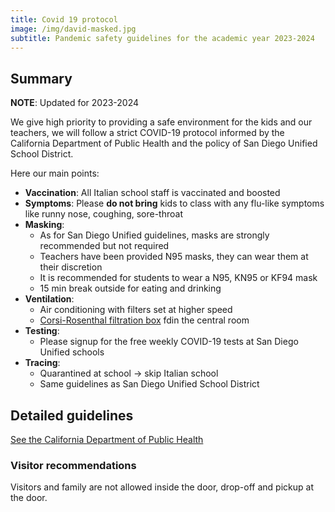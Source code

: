 ```yaml
---
title: Covid 19 protocol
image: /img/david-masked.jpg
subtitle: Pandemic safety guidelines for the academic year 2023-2024
---
```


## Summary

**NOTE**: Updated for 2023-2024

We give high priority to providing a safe environment for the kids and our teachers,
we will follow a strict COVID-19 protocol informed by the California Department of Public Health
and the policy of San Diego Unified School District.

Here our main points:

* **Vaccination**: All Italian school staff is vaccinated and boosted
* **Symptoms**: Please **do not bring** kids to class with any flu-like symptoms like runny nose, coughing, sore-throat
* **Masking**:
	* As for San Diego Unified guidelines, masks are strongly recommended but not required
	* Teachers have been provided N95 masks, they can wear them at their discretion
	* It is recommended for students to wear a N95, KN95 or KF94 mask
	* 15 min break outside for eating and drinking
* **Ventilation**:
	* Air conditioning with filters set at higher speed
    * [Corsi-Rosenthal filtration box](/news/2021/12/build-a-corsi-rosenthal-filtration-box-for-covid-19/) fdin the central room
* **Testing**:
	* Please signup for the free weekly COVID-19 tests at San Diego Unified schools
* **Tracing**:
	* Quarantined at school -> skip Italian school
	* Same guidelines as San Diego Unified School District

## Detailed guidelines

[See the California Department of Public Health](https://www.cdph.ca.gov/Programs/CID/DCDC/Pages/COVID-19/K-12-Guidance-2022-23-School-Year.aspx)

### Visitor recommendations

Visitors and family are not allowed inside the door, drop-off and pickup at the door.
